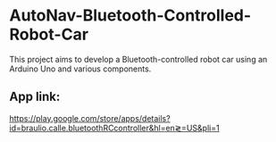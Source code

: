 # AutoNav-Bluetooth-Controlled-Robot-Car
This project aims to develop a Bluetooth-controlled robot car using an Arduino Uno and various components.

## App link:
https://play.google.com/store/apps/details?id=braulio.calle.bluetoothRCcontroller&hl=en≷=US&pli=1 
